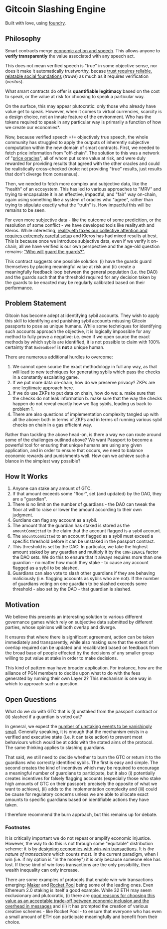 # Gitcoin Slashing Engine

Built with love, using [foundry](https://book.getfoundry.sh/).

## Philosophy

Smart contracts merge [economic action and speech](https://www.kernel.community/en/learn/module-2/money-speech). This allows anyone to **verify transparently** the value associated with any speech act.

This does not mean verified speech is "true" in some objective sense, nor does it make it automatically trustworthy, becase [trust requires reliable, relatable social foundations](kernel.community/en/learn/module-0/trust/) (_truwe_) as much as it requires verification (_veritas_).

What smart contracts do offer is **quantifiable legitimacy** based on the cost to speak, or the value at risk for choosing to speak a particular way.

On the surface, this may appear plutocratic: only those who already have value get to speak. However, when it comes to virtual currencies, scarcity is a design choice, not an innate feature of the environment. Who has the tokens required to speak in any particular way is primarily a function of how we create our economies*.

Now, because verified speech =/= objectively true speech, the whole community has struggled to apply the outputs of inherently subjective computation within the new domain of smart contracts. First, we needed to fetch price information from "off-chain". The solution to this was a network of "[price oracles](https://github.com/chronicleprotocol/omnia-feed)", all of whom put some value at risk, and were duly rewarded for providing results that agreed with the other oracles and could be realistically cross-checked (note: not providing "true" results, just results that don't diverge from consensus). 

Then, we needed to fetch more complex and subjective data, like the "health" of an ecosystem. This has led to various approaches to "MRV" and trying to encapsulate it in an effective, impactful, and "fair" way on-chain, again using something like a system of oracles who "agree", rather than trying to stipulate exactly what the "truth" is. How impactful this will be remains to be seen.

For even more subjective data - like the outcome of some predicition, or the resolution of some conflict - we have developed tools like reality.eth and Kleros. While interesting, [reality.eth taxes our collective attention and requires extremely careful setup](https://www.youtube.com/watch?v=MjnmauH4GKI) and Kleros has had mixed results at best. This is because once we introduce subjective data, even if we verify it on-chain, all we have verified is our own perspective and the age-old question remains: ["Who will guard the guards?"](https://www.nobelprize.org/uploads/2018/06/hurwicz_lecture.pdf).

This contract suggests one possible solution: (i) have the guards guard themselves by placing meaningful value at risk and (ii) create a meaningfully feedback loop between the general population (i.e. the DAO) and the guards such that the threshold required for any decision taken by the guards to be enacted may be regularly calibrated based on their performance.

## Problem Statement

Gitcoin has become adept at identifying sybil accounts. They wish to apply this skill to identifying and punishing sybil accounts misusing Gitcoin passports to pose as unique humans. While some techniques for identifying such accounts approach the objective, it is logically impossible for any method to fully prove a negative: i.e. even if we open source the exact methods by which sybils are identified, it is not possible to claim with 100% certainty that `0xdeadbeef` is **not** a unique human.

There are numerous additional hurdles to overcome:

1. We cannot open source the exact methodology in full any way, as that will lead to new techniques for generating sybils which pass the checks in a constantly escalating game.
2. If we put more data on-chain, how do we preserve privacy? ZKPs are one legitimate approach here.
3. If we do use ZKPs to put data on chain, how do we:
    a. make sure that the checks do not leak information
    b. make sure that the way the checks happen do not reveal exactly how we flag sybils, leading us back to problem 1.
4. There are also questions of implementation complexity tangled up with all the above: both in terms of ZKPs and in terms of running various sybil checks on chain in a gas efficient way.

Rather than tackling the above head-on, is there a way we can route around some of the challenges outlined above? We want Passport to become a powerful tool for ensuring that unique humans are using any given application, and in order to ensure that occurs, we need to balance economic rewards and punishments well. How can we achieve such a blance in the simplest way possible? 

## How It Works

1. Anyone can stake any amount of GTC.
2. If that amount exceeds some "floor", set (and updated) by the DAO, they are a "guardian".
3. There is no limit on the number of guardians - the DAO can tweak the floor at will to raise or lower the amount according to their own judgment.
4. Gurdians can flag any account as a sybil. 
5. The amount that the guardian has staked is stored as the `amountCommitted` to the claim that the account flagged is a sybil account.
6. The `amountCommitted` to an account flagged as a sybil must exceed a specific threshold before it can be unstaked in the passport contract.
7. This threshold is set by the DAO. In particular, we take the highest amount staked by any guardian and multiply it by the `CONFIDENCE` factor the DAO sets. We do this to ensure that it always requires more than one guardian - no matter how much they stake - to cause any account flagged as a sybil to be slashed.
8. Guardians can also vote to slash other guardians if they are behaving maliciously (i.e. flagging accounts as sybils who are not). If the number of guardians voting on one guardian to be slashed exceeds some threshold - also set by the DAO - that guardian is slashed.

## Motivation

We believe this presents an interesting solution to various different governance games which rely on subjective data submitted by different parties, whose opinions will both overlap and diverge. 

It ensures that where there is significant agreement, action can be taken immediately and transparently, while also making sure that the extent of overlap required can be updated and recalibrated based on feedback from the broad base of people effected by the decisions of any smaller group willing to put value at stake in order to make decisions.

This kind of pattern may have broader application. For instance, how are the alliance of PGN members to decide upon what to do with the fees generated by running their own Layer 2? This mechanism is one way in which to approach such a question.

## Open Questions

What do we do with GTC that is (i) unstaked from the passport contract or (ii) slashed if a guardian is voted out?

In general, we expect the [number of unstaking events to be vanishingly small](https://beaconcha.in/validators/slashings). Generally speaking, it is enough that the mechanism exists in a verified and executive state (i.e. it can take action) to prevent most behaviours which would be at odds with the stated aims of the protocol. The same thinking applies to slashing guardians.

That said, we still need to decide whether to burn the GTC or return it to the guardians who correctly identified sybils. The first is easy and simple. The second creates the kind of incentives which may be required to encourage a meaningful number of guardians to participate, but it also (i) potentially creates incentives for falsely flagging accounts (especially those who stake high amounts of GTC on their passport: precisely the opposite of what we want to achieve), (ii) adds to the implementation complexity and (iii) could be cause for regulatory concerns unless we are able to allocate exact amounts to specific guardians based on identifiable actions they have taken. 

I therefore recommend the burn approach, but this remains up for debate.

### Footnotes

It is critically important we do not repeat or amplify economic injustice. However, the way to do this is not through some "equitable" distribution scheme: it is by [designing economies with win-win transactions](https://github.com/norvig/pytudes/blob/main/ipynb/Economics.ipynb). It is _the nature of transactions_ which counts most. In the current paradigm, when I win (i.e. if my option is "in the money") it is only because someone else has lost. If these kind of win-loss transactions are the only possibility, then wealth inequality can only increase. 

There are some examples of protocols that enable win-win transactions emerging: [Maker](https://www.kernel.community/en/tokens/token-studies/maker-difference) and [Rocket Pool](https://www.kernel.community/en/tokens/token-studies/rocket-pool) being some of the leading ones. Even Ethereum 2.0 staking is itself a good example. While 32 ETH may seem exclusionary and plutocratic, (i) there are [good reasons for choosing this value as an acceptable trade-off between economic inclusion and the overhead in messages](https://notes.ethereum.org/@vbuterin/serenity_design_rationale?type=view#Why-32-ETH-validator-sizes) and (ii) it has prompted the creation of various creative schemes - like Rocket Pool - to ensure that everyone who has even a small amount of ETH can participate meaningfully and benefit from their choice.